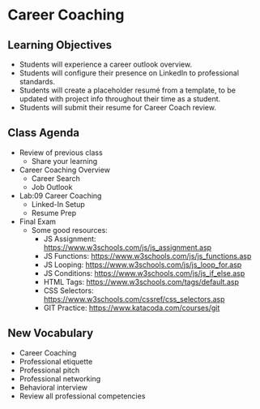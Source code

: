 # Career Coaching

## Learning Objectives

- Students will experience a career outlook overview.
- Students will configure their presence on LinkedIn to professional standards.
- Students will create a placeholder resumé from a template, to be updated with project info throughout their time as a student.
- Students will submit their resume for Career Coach review.

## Class Agenda

- Review of previous class
  - Share your learning
- Career Coaching Overview
  - Career Search
  - Job Outlook
- Lab:09 Career Coaching
  - Linked-In Setup
  - Resume Prep
- Final Exam
  - Some good resources:
    - JS Assignment: https://www.w3schools.com/js/js_assignment.asp
    - JS Functions: https://www.w3schools.com/js/js_functions.asp
    - JS Looping: https://www.w3schools.com/js/js_loop_for.asp
    - JS Conditions: https://www.w3schools.com/js/js_if_else.asp
    - HTML Tags: https://www.w3schools.com/tags/default.asp
    - CSS Selectors: https://www.w3schools.com/cssref/css_selectors.asp
    - GIT Practice: https://www.katacoda.com/courses/git
    

## New Vocabulary

- Career Coaching
- Professional etiquette
- Professional pitch
- Professional networking
- Behavioral interview
- Review all professional competencies
